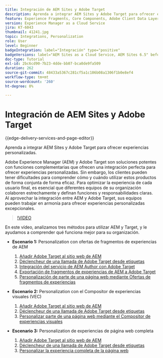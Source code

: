 ```yaml
---
title: Integración de AEM Sites y Adobe Target
description: Aprenda a integrar AEM Sites y Adobe Target para ofrecer experiencias personalizadas.
feature: Experience Fragments, Core Components, Adobe Client Data Layer
version: Experience Manager as a Cloud Service
jira: KT-6043
thumbnail: 41241.jpg
topic: Integrations, Personalization
role: User
level: Beginner
badgeIntegration: label="Integración" type="positive"
badgeVersions: label="AEM Sites as a Cloud Service, AEM Sites 6.5" before-title="false"
doc-type: Tutorial
exl-id: 2bc6cd90-7b23-4dde-bb07-bca0de9fa509
duration: 262
source-git-commit: 48433a5367c281cf5a1c106b08a1306f1b0e8ef4
workflow-type: tm+mt
source-wordcount: '260'
ht-degree: 0%

---
```


# Integración de AEM Sites y Adobe Target

{{edge-delivery-services-and-page-editor}}

Aprenda a integrar AEM Sites y Adobe Target para ofrecer experiencias personalizadas.

Adobe Experience Manager (AEM) y Adobe Target son soluciones potentes con funciones complementarias que ofrecen una integración perfecta para ofrecer experiencias personalizadas. Sin embargo, los clientes pueden tener dificultades para comprender cómo y cuándo utilizar estos productos de forma conjunta de forma eficaz. Para optimizar la experiencia de cada usuario final, es esencial que diferentes equipos de su organización colaboren estrechamente y definan funciones y responsabilidades claras. Al aprovechar la integración entre AEM y Adobe Target, sus equipos pueden trabajar en armonía para ofrecer experiencias personalizadas excepcionales.

>[!VIDEO](https://video.tv.adobe.com/v/41241?quality=12&learn=on)

En este vídeo, analizamos tres métodos para utilizar AEM y Target, y le ayudamos a comprender qué funciona mejor para su organización.

* __Escenario 1:__ Personalization con ofertas de fragmentos de experiencias de AEM

   1. [Añadir Adobe Target al sitio web de AEM](./add-target-launch-extension.md)
   1. [Déclencheur de una llamada de Adobe Target desde etiquetas](./load-and-fire-target.md)
   1. [Integración del servicio de AEM Author con Adobe Target](./setup-aem-target-cloud-service.md)
   1. [Exportación de fragmentos de experiencias de AEM a Adobe Target](./export-experience-fragment-target.md)
   1. [Personalización de parte de una página web mediante Ofertas de fragmentos de experiencias](./create-target-activity.md)

* __Escenario 2:__ Personalization con el Compositor de experiencias visuales (VEC)

   1. [Añadir Adobe Target al sitio web de AEM](./add-target-launch-extension.md)
   1. [Déclencheur de una llamada de Adobe Target desde etiquetas](./load-and-fire-target.md)
   1. [Personalizar parte de una página web mediante el Compositor de experiencias visuales](./personalization-using-vec.md)

* __Escenario 3:__ Personalization de experiencias de página web completa

   1. [Añadir Adobe Target al sitio web de AEM](./add-target-launch-extension.md)
   1. [Déclencheur de una llamada de Adobe Target desde etiquetas](./load-and-fire-target.md)
   1. [Personalizar la experiencia completa de la página web](./personalization-web-page.md)
